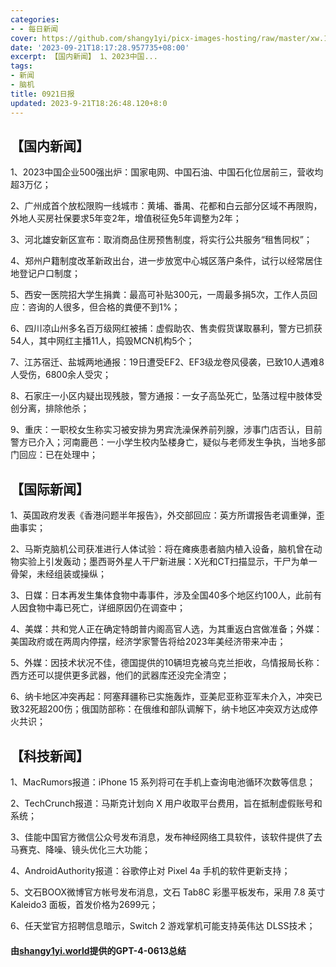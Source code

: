 ```yaml
---
categories:
- - 每日新闻
cover: https://github.com/shangy1yi/picx-images-hosting/raw/master/xw.1a15yyeng45c.webp
date: '2023-09-21T18:17:28.957735+08:00'
excerpt: 【国内新闻】 1、2023中国...
tags:
- 新闻
- 脑机
title: 0921日报
updated: 2023-9-21T18:26:48.120+8:0
---
```

## 【国内新闻】

1、2023中国企业500强出炉：国家电网、中国石油、中国石化位居前三，营收均超3万亿；

2、广州成首个放松限购一线城市：黄埔、番禺、花都和白云部分区域不再限购，外地人买房社保要求5年变2年，增值税征免5年调整为2年；

3、河北雄安新区宣布：取消商品住房预售制度，将实行公共服务“租售同权”；

4、郑州户籍制度改革新政出台，进一步放宽中心城区落户条件，试行以经常居住地登记户口制度；

5、西安一医院招大学生捐粪：最高可补贴300元，一周最多捐5次，工作人员回应：咨询的人很多，但合格的粪便不到1%；

6、四川凉山州多名百万级网红被捕：虚假助农、售卖假货谋取暴利，警方已抓获54人，其中网红主播11人，捣毁MCN机构5个；

7、江苏宿迁、盐城两地通报：19日遭受EF2、EF3级龙卷风侵袭，已致10人遇难8人受伤，6800余人受灾；

8、石家庄一小区内疑出现残肢，警方通报：一女子高坠死亡，坠落过程中肢体受创分离，排除他杀；

9、重庆：一职校女生称实习被安排为男宾洗澡保养前列腺，涉事门店否认，目前警方已介入；河南鹿邑：一小学生校内坠楼身亡，疑似与老师发生争执，当地多部门回应：已在处理中；

## 【国际新闻】

1、英国政府发表《香港问题半年报告》，外交部回应：英方所谓报告老调重弹，歪曲事实；

2、马斯克脑机公司获准进行人体试验：将在瘫痪患者脑内植入设备，脑机曾在动物实验上引发轰动；墨西哥外星人干尸新进展：X光和CT扫描显示，干尸为单一骨架，未经组装或操纵；

3、日媒：日本再发生集体食物中毒事件，涉及全国40多个地区约100人，此前有人因食物中毒已死亡，详细原因仍在调查中；

4、美媒：共和党人正在确定特朗普内阁高官人选，为其重返白宫做准备；外媒：美国政府或在两周内停摆，经济学家警告将给2023年美经济带来冲击；

5、外媒：因技术状况不佳，德国提供的10辆坦克被乌克兰拒收，乌情报局长称：西方还可以提供更多武器，他们的武器库还没完全清空；

6、纳卡地区冲突再起：阿塞拜疆称已实施轰炸，亚美尼亚称亚军未介入，冲突已致32死超200伤；俄国防部称：在俄维和部队调解下，纳卡地区冲突双方达成停火共识；

## 【科技新闻】

1、MacRumors报道：iPhone 15 系列将可在手机上查询电池循环次数等信息；

2、TechCrunch报道：马斯克计划向 X 用户收取平台费用，旨在抵制虚假账号和系统；

3、佳能中国官方微信公众号发布消息，发布神经网络工具软件，该软件提供了去马赛克、降噪、镜头优化三大功能；

4、AndroidAuthority报道：谷歌停止对 Pixel 4a 手机的软件更新支持；

5、文石BOOX微博官方帐号发布消息，文石 Tab8C 彩墨平板发布，采用 7.8 英寸 Kaleido3 面板，首发价格为2699元；

6、任天堂官方招聘信息暗示，Switch 2 游戏掌机可能支持英伟达 DLSS技术；


#### 由[shangy1yi.world](https://shangy1yi.world)提供的GPT-4-0613总结

